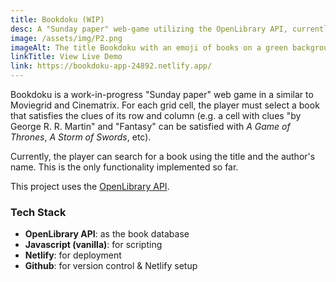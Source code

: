 ```yaml
---
title: Bookdoku (WIP)
desc: A "Sunday paper" web-game utilizing the OpenLibrary API, currently in development.
image: /assets/img/P2.png
imageAlt: The title Bookdoku with an emoji of books on a green background
linkTitle: View Live Demo
link: https://bookdoku-app-24892.netlify.app/
---
```


Bookdoku is a work-in-progress "Sunday paper" web game in a similar to Moviegrid and Cinematrix. For each grid cell, the player must select a book that satisfies the clues of its row and column (e.g. a cell with clues "by George R. R. Martin" and "Fantasy" can be satisfied with _A Game of Thrones_, _A Storm of Swords_, etc).

Currently, the player can search for a book using the title and the author's name. This is the only functionality implemented so far.

This project uses the [OpenLibrary API](https://openlibrary.org/developers/api).

### Tech Stack

- **OpenLibrary API**: as the book database
- **Javascript (vanilla)**: for scripting
- **Netlify**: for deployment
- **Github**: for version control & Netlify setup
